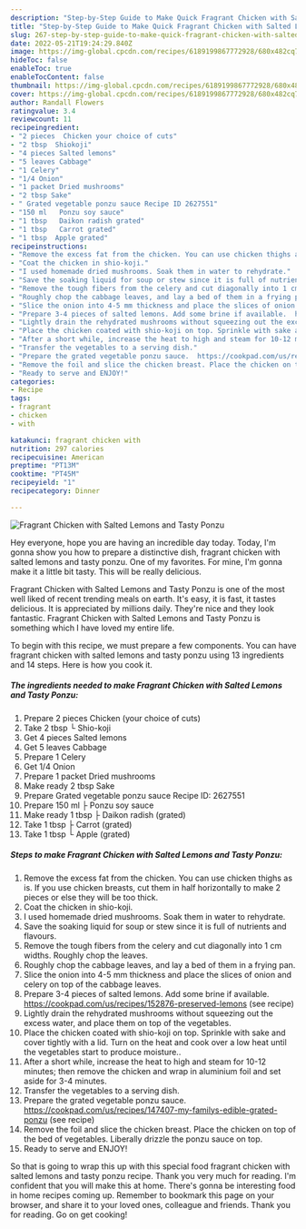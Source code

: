 ```yaml
---
description: "Step-by-Step Guide to Make Quick Fragrant Chicken with Salted Lemons and Tasty Ponzu"
title: "Step-by-Step Guide to Make Quick Fragrant Chicken with Salted Lemons and Tasty Ponzu"
slug: 267-step-by-step-guide-to-make-quick-fragrant-chicken-with-salted-lemons-and-tasty-ponzu
date: 2022-05-21T19:24:29.840Z
image: https://img-global.cpcdn.com/recipes/6189199867772928/680x482cq70/fragrant-chicken-with-salted-lemons-and-tasty-ponzu-recipe-main-photo.jpg
hideToc: false
enableToc: true
enableTocContent: false
thumbnail: https://img-global.cpcdn.com/recipes/6189199867772928/680x482cq70/fragrant-chicken-with-salted-lemons-and-tasty-ponzu-recipe-main-photo.jpg
cover: https://img-global.cpcdn.com/recipes/6189199867772928/680x482cq70/fragrant-chicken-with-salted-lemons-and-tasty-ponzu-recipe-main-photo.jpg
author: Randall Flowers
ratingvalue: 3.4
reviewcount: 11
recipeingredient:
- "2 pieces  Chicken your choice of cuts"
- "2 tbsp  Shiokoji"
- "4 pieces Salted lemons"
- "5 leaves Cabbage"
- "1 Celery"
- "1/4 Onion"
- "1 packet Dried mushrooms"
- "2 tbsp Sake"
- " Grated vegetable ponzu sauce Recipe ID 2627551"
- "150 ml   Ponzu soy sauce"
- "1 tbsp   Daikon radish grated"
- "1 tbsp   Carrot grated"
- "1 tbsp  Apple grated"
recipeinstructions:
- "Remove the excess fat from the chicken. You can use chicken thighs as is. If you use chicken breasts, cut them in half horizontally to make 2 pieces or else they will be too thick."
- "Coat the chicken in shio-koji."
- "I used homemade dried mushrooms. Soak them in water to rehydrate."
- "Save the soaking liquid for soup or stew since it is full of nutrients and flavours."
- "Remove the tough fibers from the celery and cut diagonally into 1 cm widths. Roughly chop the leaves."
- "Roughly chop the cabbage leaves, and lay a bed of them in a frying pan."
- "Slice the onion into 4-5 mm thickness and place the slices of onion and celery on top of the cabbage leaves."
- "Prepare 3-4 pieces of salted lemons. Add some brine if available.  https://cookpad.com/us/recipes/152876-preserved-lemons           (see recipe)"
- "Lightly drain the rehydrated mushrooms without squeezing out the excess water, and place them on top of the vegetables."
- "Place the chicken coated with shio-koji on top. Sprinkle with sake and cover tightly with a lid. Turn on the heat and cook over a low heat until the vegetables start to produce moisture.."
- "After a short while, increase the heat to high and steam for 10-12 minutes; then remove the chicken and wrap in aluminium foil and set aside for 3-4 minutes."
- "Transfer the vegetables to a serving dish."
- "Prepare the grated vegetable ponzu sauce.  https://cookpad.com/us/recipes/147407-my-familys-edible-grated-ponzu           (see recipe)"
- "Remove the foil and slice the chicken breast. Place the chicken on top of the bed of vegetables. Liberally drizzle the ponzu sauce on top."
- "Ready to serve and ENJOY!"
categories:
- Recipe
tags:
- fragrant
- chicken
- with

katakunci: fragrant chicken with 
nutrition: 297 calories
recipecuisine: American
preptime: "PT13M"
cooktime: "PT45M"
recipeyield: "1"
recipecategory: Dinner

---
```



![Fragrant Chicken with Salted Lemons and Tasty Ponzu](https://img-global.cpcdn.com/recipes/6189199867772928/680x482cq70/fragrant-chicken-with-salted-lemons-and-tasty-ponzu-recipe-main-photo.jpg)

Hey everyone, hope you are having an incredible day today. Today, I'm gonna show you how to prepare a distinctive dish, fragrant chicken with salted lemons and tasty ponzu. One of my favorites. For mine, I'm gonna make it a little bit tasty. This will be really delicious.



Fragrant Chicken with Salted Lemons and Tasty Ponzu is one of the most well liked of recent trending meals on earth. It's easy, it is fast, it tastes delicious. It is appreciated by millions daily. They're nice and they look fantastic. Fragrant Chicken with Salted Lemons and Tasty Ponzu is something which I have loved my entire life.


To begin with this recipe, we must prepare a few components. You can have fragrant chicken with salted lemons and tasty ponzu using 13 ingredients and 14 steps. Here is how you cook it.

<!--inarticleads1-->

##### The ingredients needed to make Fragrant Chicken with Salted Lemons and Tasty Ponzu:

1. Prepare 2 pieces  Chicken (your choice of cuts)
1. Take 2 tbsp └ Shio-koji
1. Get 4 pieces Salted lemons
1. Get 5 leaves Cabbage
1. Prepare 1 Celery
1. Get 1/4 Onion
1. Prepare 1 packet Dried mushrooms
1. Make ready 2 tbsp Sake
1. Prepare  Grated vegetable ponzu sauce Recipe ID: 2627551
1. Prepare 150 ml ├  Ponzu soy sauce
1. Make ready 1 tbsp ├  Daikon radish (grated)
1. Take 1 tbsp ├  Carrot (grated)
1. Take 1 tbsp └ Apple (grated)




<!--inarticleads2-->

##### Steps to make Fragrant Chicken with Salted Lemons and Tasty Ponzu:

1. Remove the excess fat from the chicken. You can use chicken thighs as is. If you use chicken breasts, cut them in half horizontally to make 2 pieces or else they will be too thick.
1. Coat the chicken in shio-koji.
1. I used homemade dried mushrooms. Soak them in water to rehydrate.
1. Save the soaking liquid for soup or stew since it is full of nutrients and flavours.
1. Remove the tough fibers from the celery and cut diagonally into 1 cm widths. Roughly chop the leaves.
1. Roughly chop the cabbage leaves, and lay a bed of them in a frying pan.
1. Slice the onion into 4-5 mm thickness and place the slices of onion and celery on top of the cabbage leaves.
1. Prepare 3-4 pieces of salted lemons. Add some brine if available.  https://cookpad.com/us/recipes/152876-preserved-lemons           (see recipe)
1. Lightly drain the rehydrated mushrooms without squeezing out the excess water, and place them on top of the vegetables.
1. Place the chicken coated with shio-koji on top. Sprinkle with sake and cover tightly with a lid. Turn on the heat and cook over a low heat until the vegetables start to produce moisture..
1. After a short while, increase the heat to high and steam for 10-12 minutes; then remove the chicken and wrap in aluminium foil and set aside for 3-4 minutes.
1. Transfer the vegetables to a serving dish.
1. Prepare the grated vegetable ponzu sauce.  https://cookpad.com/us/recipes/147407-my-familys-edible-grated-ponzu           (see recipe)
1. Remove the foil and slice the chicken breast. Place the chicken on top of the bed of vegetables. Liberally drizzle the ponzu sauce on top.
1. Ready to serve and ENJOY!



So that is going to wrap this up with this special food fragrant chicken with salted lemons and tasty ponzu recipe. Thank you very much for reading. I'm confident that you will make this at home. There's gonna be interesting food in home recipes coming up. Remember to bookmark this page on your browser, and share it to your loved ones, colleague and friends. Thank you for reading. Go on get cooking!
